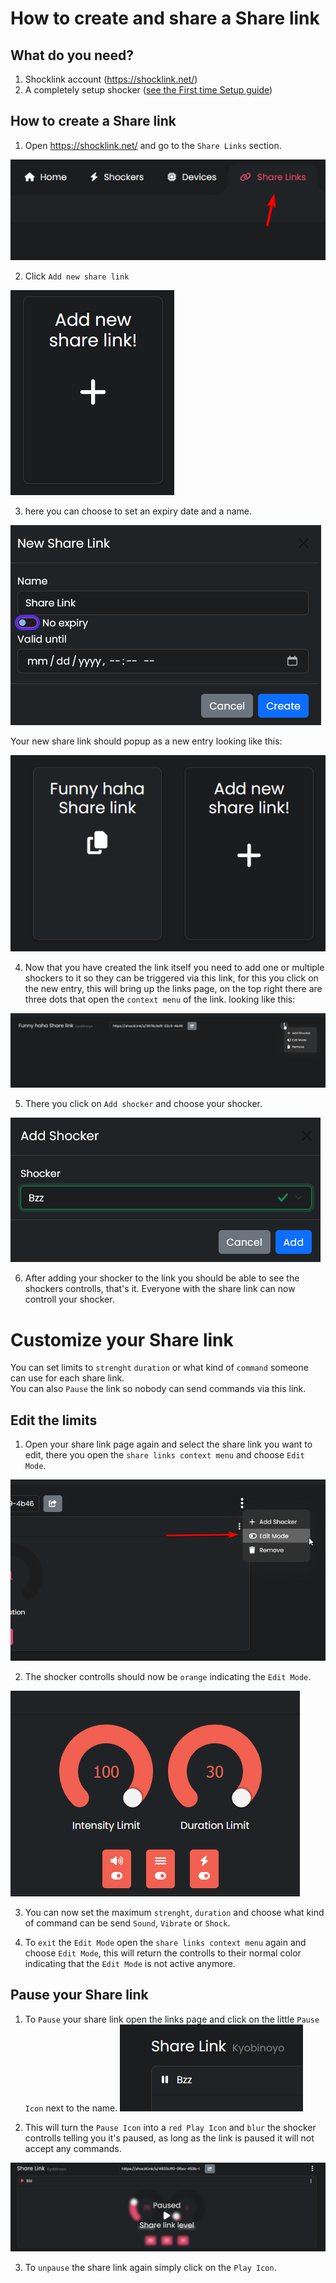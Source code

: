 # How to create and share a Share link
## What do you need?  
1. Shocklink account (https://shocklink.net/)
2. A completely setup shocker ([see the First time Setup guide](../quickstart/first-setup.md))



  ## How to create a Share link

  1. Open https://shocklink.net/ and go to the ``Share Links`` section.
  
![Image "Find add Button"](../static/kyobinoyo/findshocklinks.png)  

  2. Click ``Add new share link``

![Image "Find add Button"](../static/kyobinoyo/addnewsharelink.png)  

  3. here you can choose to set an expiry date and a name.

![Image "Find add Button"](../static/kyobinoyo/createshocklink.png)  

  Your new share link should popup as a new entry looking like this:

![Image "Find add Button"](../static/kyobinoyo/sharelinkcreated.png)  

  4. Now that you have created the link itself you need to add one or multiple shockers to it so they can be triggered via this link, for this you click on the new entry, this will bring up the links page, on the top right there are three dots that open the ``context menu`` of the link. looking like this:

![Image "Find add Button"](../static/kyobinoyo/addshockertosharelink.png)  
  
  5. There you click on ``Add shocker`` and choose your shocker.

![Image "Find add Button"](../static/kyobinoyo/addshockertosharelink2.png)  

  6.  After adding your shocker to the link you should be able to see the shockers controlls, that's it. Everyone with the share link can now controll your shocker.


   # Customize your Share link
You can set limits to ``strenght`` ``duration`` or what kind of ``command`` someone can use for each share link.  
You can also ``Pause`` the link so nobody can send commands via this link.  


  

  ## Edit the limits
  1. Open your share link page again and select the share link you want to edit, there you open the ``share links context menu`` and choose ``Edit Mode``.

![Image "Find add Button"](../static/kyobinoyo/editlinkllimits.png)  
  
  2. The shocker controlls should now be ``orange`` indicating the ``Edit Mode``.
  
![Image "Find add Button"](../static/kyobinoyo/editinterface.png)  
  
  3. You can now set the maximum ``strenght``, ``duration`` and choose what kind of command can be send ``Sound``, ``Vibrate`` or ``Shock``.

  4. To ``exit`` the ``Edit Mode`` open the ``share links context menu`` again and choose ``Edit Mode``, this will return the controlls to their normal color indicating that the ``Edit Mode`` is not active anymore.





## Pause your Share link

  1. To ``Pause`` your share link open the links page and click on the little ``Pause Icon`` next to the name.
![Image "Find add Button"](../static/kyobinoyo/pauseshocker.png)  

  2. This will turn the ``Pause Icon`` into a ``red Play Icon`` and ``blur`` the shocker controlls telling you it's paused, as long as the link is paused it will not accept any commands.

![Image "Find add Button"](../static/kyobinoyo/pausedlink.png)  

  3. To ``unpause`` the share link again simply click on the ``Play Icon``.

  

  
